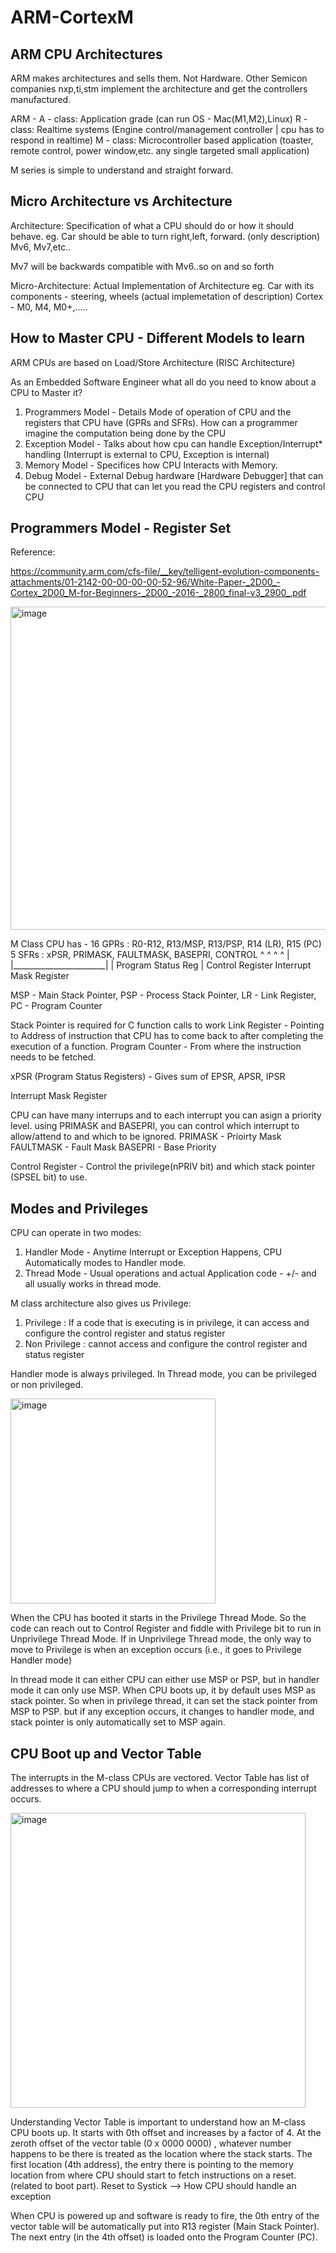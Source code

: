 # ARM-CortexM

## ARM CPU Architectures
ARM makes architectures and sells them. Not Hardware. Other Semicon companies nxp,ti,stm implement the architecture and get the controllers manufactured.

ARM - A - class: Application grade (can run OS - Mac(M1,M2),Linux)
      R - class: Realtime systems (Engine control/management controller | cpu has to respond in realtime)
      M - class: Microcontroller based application (toaster, remote control, power window,etc. any single targeted small application)

M series is simple to understand and straight forward. 

## Micro Architecture vs Architecture

Architecture: Specification of what a CPU should do or how it should behave. eg. Car should be able to turn right,left, forward. (only description)
Mv6, Mv7,etc..

Mv7 will be backwards compatible with Mv6..so on and so forth

Micro-Architecture: Actual Implementation of Architecture eg. Car with its components - steering, wheels (actual implemetation of description)
Cortex - M0, M4, M0+,.....

## How to Master CPU - Different Models to learn
ARM CPUs are based on Load/Store Architecture (RISC Architecture)

As an Embedded Software Engineer what all do you need to know about a CPU to Master it?

1. Programmers Model - Details Mode of operation of CPU and the registers that CPU have (GPRs and SFRs). How can a programmer imagine the computation being done by the CPU
2. Exception Model - Talks about how cpu can handle Exception/Interrupt* handling (Interrupt is external to CPU, Exception is internal)
3. Memory Model - Specifices how CPU Interacts with Memory.
4. Debug Model - External Debug hardware [Hardware Debugger] that can be connected to CPU that can let you read the CPU registers and control CPU

## Programmers Model - Register Set
Reference:

https://community.arm.com/cfs-file/__key/telligent-evolution-components-attachments/01-2142-00-00-00-00-52-96/White-Paper-_2D00_-Cortex_2D00_M-for-Beginners-_2D00_-2016-_2800_final-v3_2900_.pdf


<img width="517" alt="image" src="https://github.com/user-attachments/assets/a3c37044-9ccc-4647-b7cc-43095abe4ea2" />

M Class CPU has - 
16 GPRs : R0-R12, R13/MSP, R13/PSP, R14 (LR), R15 (PC)             
5 SFRs : xPSR, PRIMASK, FAULTMASK, BASEPRI, CONTROL
          ^      ^                       ^      ^
          |      |_______________________|      |
Program Status Reg          |              Control Register
                     Interrupt Mask Register

MSP - Main Stack Pointer, PSP - Process Stack Pointer, LR - Link Register, PC - Program Counter

Stack Pointer is required for C function calls to work
Link Register - Pointing to Address of instruction that CPU has to come back to after completing the execution of a function.
Program Counter - From where the instruction needs to be fetched.

xPSR (Program Status Registers) - Gives sum of EPSR, APSR, IPSR

Interrupt Mask Register

CPU can have many interrups and to each interrupt you can asign a priority level.
using PRIMASK and BASEPRI, you can control which interrupt to allow/attend to and which to be ignored. 
PRIMASK - Prioirty Mask
FAULTMASK - Fault Mask
BASEPRI - Base Priority

Control Register - Control the privilege(nPRIV bit) and which stack pointer (SPSEL bit) to use.

## Modes and Privileges

CPU can operate in two modes:
1. Handler Mode - Anytime Interrupt or Exception Happens, CPU Automatically modes to Handler mode.
2. Thread Mode - Usual operations and actual Application code - +/- and all usually works in thread mode.

M class architecture also gives us Privilege:
1. Privilege : If a code that is executing is in privilege, it can access and configure the control register and status register
2. Non Privilege : cannot access and configure the control register and status register

Handler mode is always privileged. In Thread mode, you can be privileged or non privileged.

<img width="328" alt="image" src="https://github.com/user-attachments/assets/f2c467b7-15cc-4661-b284-e2736abd3be2" />

When the CPU has booted it starts in the Privilege Thread Mode. So the code can reach out to Control Register and fiddle with Privilege bit to run in Unprivilege Thread Mode. If in Unprivilege Thread mode, the only way to move to Privilege is when an exception occurs (i.e., it goes to Privilege Handler mode)

In thread mode it can either CPU can either use MSP or PSP, but in handler mode it can only use MSP.
When CPU boots up, it by default uses MSP as stack pointer. So when in privilege thread, it can set the stack pointer from MSP to PSP. but if any exception occurs, it changes to handler mode, and stack pointer is only automatically set to MSP again.

## CPU Boot up and Vector Table

The interrupts in the M-class CPUs are vectored. Vector Table has list of addresses to where a CPU should jump to when a corresponding interrupt occurs.

<img width="472" alt="image" src="https://github.com/user-attachments/assets/3d16c338-70fc-4154-89b7-9cf2bbf78778" />


Understanding Vector Table is important to understand how an M-class CPU boots up.
It starts with 0th offset and increases by a factor of 4.
At the zeroth offset of the vector table (0 x 0000 0000) , whatever number happens to be there is treated as the location where the stack starts.
The first location (4th address), the entry there is pointing to the memory location from where CPU should start to fetch instructions on a reset. (related to boot part).
Reset to Systick --> How CPU should handle an exception

When CPU is powered up and software is ready to fire, the 0th entry of the vector table will be automatically put into R13 register (Main Stack Pointer).
The next entry (in the 4th offset) is loaded onto the Program Counter (PC).

